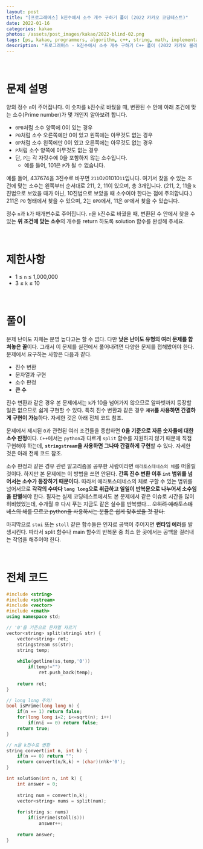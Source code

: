 ```yaml
---
layout: post
title: "[프로그래머스] k진수에서 소수 개수 구하기 풀이 (2022 카카오 코딩테스트)"
date: 2022-01-16
categories: kakao
photos: /assets/post_images/kakao/2022-blind-02.png
tags: [ps, kakao, programmers, algorithm, c++, string, math, implementation]
description: "프로그래머스 - k진수에서 소수 개수 구하기 C++ 풀이 (2022 카카오 블라인드 채용 1차 코딩테스트)"
---
```


<br>

# 문제 설명

양의 정수 `n`이 주어집니다. 이 숫자를 `k`진수로 바꿨을 때, 변환된 수 안에 아래 조건에 맞는 소수(Prime number)가 몇 개인지 알아보려 합니다.

- `0P0`처럼 소수 양쪽에 0이 있는 경우
- `P0`처럼 소수 오른쪽에만 0이 있고 왼쪽에는 아무것도 없는 경우
- `0P`처럼 소수 왼쪽에만 0이 있고 오른쪽에는 아무것도 없는 경우
- `P`처럼 소수 양쪽에 아무것도 없는 경우
- 단, `P`는 각 자릿수에 0을 포함하지 않는 소수입니다.
    - 예를 들어, 101은 `P`가 될 수 없습니다.

예를 들어, 437674을 3진수로 바꾸면 `211`0`2`01010`11`입니다. 여기서 찾을 수 있는 조건에 맞는 소수는 왼쪽부터 순서대로 211, 2, 11이 있으며, 총 3개입니다. (211, 2, 11을 `k`진법으로 보았을 때가 아닌, 10진법으로 보았을 때 소수여야 한다는 점에 주의합니다.) 211은 `P0` 형태에서 찾을 수 있으며, 2는 `0P0`에서, 11은 `0P`에서 찾을 수 있습니다.

정수 `n`과 `k`가 매개변수로 주어집니다. `n`을 `k`진수로 바꿨을 때, 변환된 수 안에서 찾을 수 있는 **위 조건에 맞는 소수**의 개수를 return 하도록 solution 함수를 완성해 주세요.

<br>

# 제한사항

- 1 ≤ `n` ≤ 1,000,000
- 3 ≤ `k` ≤ 10

<br>

# 풀이

문제 난이도 자체는 분명 높다고는 할 수 없다. 다만 **낮은 난이도 유형의 여러 문제를 합쳐놓은 꼴**이다. 그래서 이 문제를 실전에서 풀어내려면 다양한 문제를 접해봤어야 한다. 문제에서 요구하는 사항은 다음과 같다.

- 진수 변환
- 문자열과 구현
- 소수 판정
- **큰 수**

진수 변환과 같은 경우 본 문제에서는 `k`가 10을 넘어가지 않으므로 알파벳까지 등장할 일은 없으므로 쉽게 구현할 수 있다. 특히 진수 변환과 같은 경우 **`재귀`를 사용하면 간결하게 구현이 가능**하다. 자세한 것은 아래 전체 코드 참조.

문제에서 제시된 `0`과 관련된 여러 조건들을 종합하면 **0을 기준으로 자른 숫자들에 대한 소수 판정**이다. `C++`에서는 `python`과 다르게 `split` 함수를 지원하지 않기 때문에 직접 구현해야 하는데, **`stringstream`을 사용하면 그나마 간결하게 구현**할 수 있다. 자세한 것은 아래 전체 코드 참조.

소수 판정과 같은 경우 관련 알고리즘을 공부한 사람이라면 `에라토스테네스의 체`를 떠올릴 것이다. 하지만 본 문제에는 이 방법을 쓰면 안된다. **간혹 진수 변환 이후 `int` 범위를 넘어서는 소수가 등장하기 때문이다.** 따라서 에라토스테네스의 체로 구할 수 있는 범위를 넘어서므로 **각각의 수마다 `long long`으로 취급하고 일일이 반복문으로 나누어서 소수임을 판별**해야 한다. 필자는 실제 코딩테스트에서도 본 문제에서 같은 이슈로 시간을 많이 허비했었는데, 수개월 후 다시 푸는 지금도 같은 실수를 반복했다... ~~오히려 에라토스테네스의 체를 모르고 python을 사용하시는 분들은 쉽게 맞추셨을 것 같다.~~

마지막으로 `stoi` 또는 `stoll` 같은 함수들은 인자로 공백이 주어지면 **런타임 에러**를 발생시킨다. 따라서 split 함수나 main 함수의 반복문 중 최소 한 곳에서는 공백을 걸러내는 작업을 해주어야 한다.

<br>

# 전체 코드

```c++
#include <string>
#include <sstream>
#include <vector>
#include <cmath>
using namespace std;

// '0'을 기준으로 문자열 자르기
vector<string> split(string& str) {
    vector<string> ret;
    stringstream ss(str);
    string temp;
    
    while(getline(ss,temp,'0'))
        if(temp!="")
            ret.push_back(temp);
    
    return ret;
}

// long long 주의!
bool isPrime(long long n) {
    if(n == 1) return false;
    for(long long i=2; i<=sqrt(n); i++)
        if(n%i == 0) return false;
    return true;
}

// n을 k진수로 변환
string convert(int n, int k) {
    if(n == 0) return "";
    return convert(n/k,k) + (char)(n%k+'0');
}

int solution(int n, int k) {
    int answer = 0;
    
    string num = convert(n,k);
    vector<string> nums = split(num);
    
    for(string s: nums)
        if(isPrime(stoll(s)))
            answer++;
    
    return answer;
}
```

